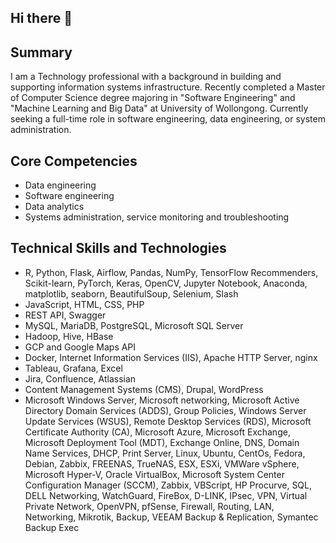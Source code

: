 ## Hi there 👋

## Summary
I am a Technology professional with a background in building and supporting information systems infrastructure. Recently completed a Master of Computer Science degree majoring in "Software Engineering" and "Machine Learning and Big Data" at University of Wollongong. Currently seeking a full-time role in software engineering, data engineering, or system administration.  

## Core Competencies
* Data engineering 
* Software engineering  
* Data analytics  
* Systems administration, service monitoring and troubleshooting  

## Technical Skills and Technologies
* R, Python, Flask, Airflow, Pandas, NumPy, TensorFlow Recommenders, Scikit-learn, PyTorch, Keras, 
OpenCV, Jupyter Notebook, Anaconda, matplotlib, seaborn, BeautifulSoup, Selenium, Slash  
* JavaScript, HTML, CSS, PHP
* REST API, Swagger  
* MySQL, MariaDB, PostgreSQL, Microsoft SQL Server  
* Hadoop, Hive, HBase  
* GCP and Google Maps API  
* Docker, Internet Information Services (IIS), Apache HTTP Server, nginx  
* Tableau, Grafana, Excel  
* Jira, Confluence, Atlassian  
* Content Management Systems (CMS), Drupal, WordPress  
* Microsoft Windows Server, Microsoft networking, Microsoft Active Directory Domain Services (ADDS), Group Policies, Windows Server Update Services (WSUS), Remote Desktop Services (RDS), Microsoft Certificate Authority (CA), Microsoft Azure, Microsoft Exchange, Microsoft Deployment Tool (MDT), Exchange Online, DNS, Domain Name Services, DHCP, Print Server, Linux, Ubuntu, CentOs, Fedora, Debian, Zabbix, FREENAS, TrueNAS, ESX, ESXi, VMWare vSphere, Microsoft Hyper-V, Oracle VirtualBox, Microsoft System Center Configuration Manager (SCCM), Zabbix, VBScript, HP Procurve, SQL, DELL Networking, WatchGuard, FireBox, D-LINK, IPsec, VPN, Virtual Private Network, OpenVPN, pfSense, Firewall, Routing, LAN, Networking, Mikrotik, Backup, VEEAM Backup & Replication, Symantec Backup Exec 



<!--
**AGrunt/Agrunt** is a ✨ _special_ ✨ repository because its `README.md` (this file) appears on your GitHub profile.

Here are some ideas to get you started:

- 🔭 I’m currently working on ...
- 🌱 I’m currently learning ...
- 👯 I’m looking to collaborate on ...
- 🤔 I’m looking for help with ...
- 💬 Ask me about ...
- 📫 How to reach me: ...
- 😄 Pronouns: ...
- ⚡ Fun fact: ...
-->
